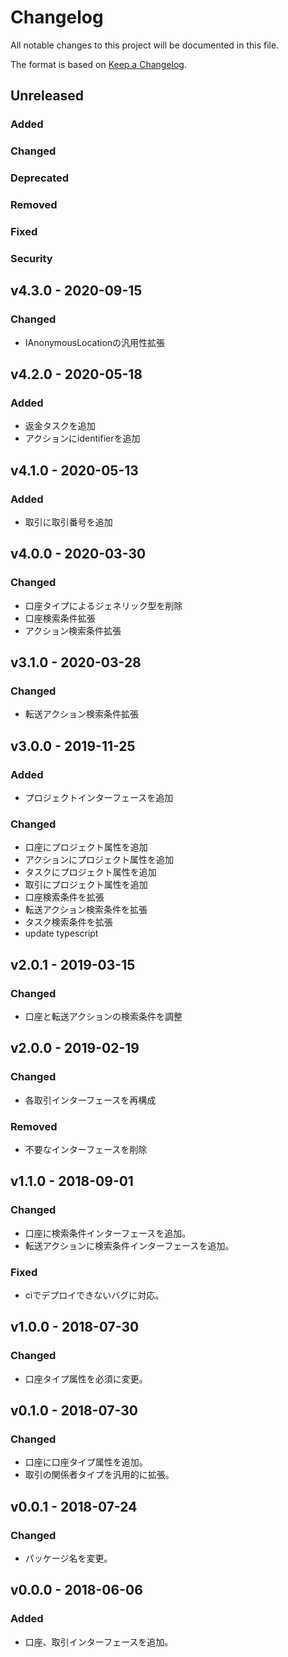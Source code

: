 # Changelog

All notable changes to this project will be documented in this file.

The format is based on [Keep a Changelog](http://keepachangelog.com/).

## Unreleased

### Added

### Changed

### Deprecated

### Removed

### Fixed

### Security

## v4.3.0 - 2020-09-15

### Changed

- IAnonymousLocationの汎用性拡張

## v4.2.0 - 2020-05-18

### Added

- 返金タスクを追加
- アクションにidentifierを追加

## v4.1.0 - 2020-05-13

### Added

- 取引に取引番号を追加

## v4.0.0 - 2020-03-30

### Changed

- 口座タイプによるジェネリック型を削除
- 口座検索条件拡張
- アクション検索条件拡張

## v3.1.0 - 2020-03-28

### Changed

- 転送アクション検索条件拡張

## v3.0.0 - 2019-11-25

### Added

- プロジェクトインターフェースを追加

### Changed

- 口座にプロジェクト属性を追加
- アクションにプロジェクト属性を追加
- タスクにプロジェクト属性を追加
- 取引にプロジェクト属性を追加
- 口座検索条件を拡張
- 転送アクション検索条件を拡張
- タスク検索条件を拡張
- update typescript

## v2.0.1 - 2019-03-15

### Changed

- 口座と転送アクションの検索条件を調整

## v2.0.0 - 2019-02-19

### Changed

- 各取引インターフェースを再構成

### Removed

- 不要なインターフェースを削除

## v1.1.0 - 2018-09-01

### Changed

- 口座に検索条件インターフェースを追加。
- 転送アクションに検索条件インターフェースを追加。

### Fixed

- ciでデプロイできないバグに対応。

## v1.0.0 - 2018-07-30

### Changed

- 口座タイプ属性を必須に変更。

## v0.1.0 - 2018-07-30

### Changed

- 口座に口座タイプ属性を追加。
- 取引の関係者タイプを汎用的に拡張。

## v0.0.1 - 2018-07-24

### Changed

- パッケージ名を変更。

## v0.0.0 - 2018-06-06

### Added

- 口座、取引インターフェースを追加。
